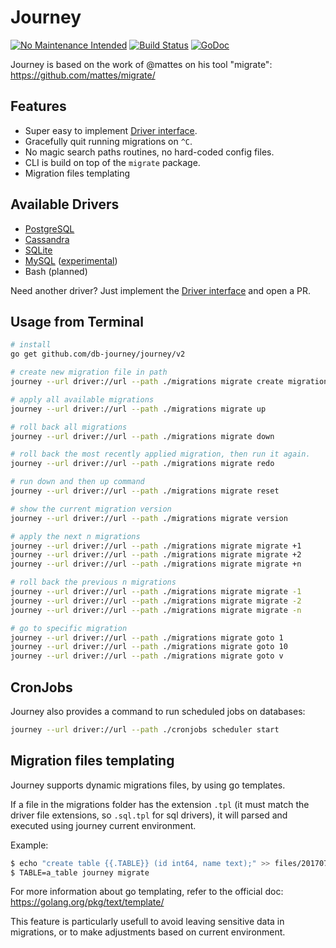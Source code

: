 # Journey

[![No Maintenance Intended](http://unmaintained.tech/badge.svg)](http://unmaintained.tech/)
[![Build Status](https://travis-ci.org/db-journey/journey.svg?branch=master)](https://travis-ci.org/db-journey/journey)
[![GoDoc](https://godoc.org/github.com/db-journey/journey?status.svg)](https://godoc.org/github.com/db-journey/journey)

Journey is based on the work of @mattes on his tool "migrate": https://github.com/mattes/migrate/

## __Features__

* Super easy to implement [Driver interface](http://godoc.org/github.com/db-journey/migrate/v2/driver#Driver).
* Gracefully quit running migrations on ``^C``.
* No magic search paths routines, no hard-coded config files.
* CLI is build on top of the ``migrate`` package.
* Migration files templating


## Available Drivers

 * [PostgreSQL](https://github.com/db-journey/postgresql-driver)
 * [Cassandra](https://github.com/db-journey/cassandra-driver)
 * [SQLite](https://github.com/db-journey/sqlite3-driver)
 * [MySQL](https://github.com/db-journey/mysql-driver) ([experimental](https://github.com/mattes/migrate/issues/1#issuecomment-58728186))
 * Bash (planned)

Need another driver? Just implement the [Driver interface](http://godoc.org/github.com/db-journey/migrate/v2/driver#Driver) and open a PR.

## Usage from Terminal

```bash
# install
go get github.com/db-journey/journey/v2

# create new migration file in path
journey --url driver://url --path ./migrations migrate create migration_file_xyz

# apply all available migrations
journey --url driver://url --path ./migrations migrate up

# roll back all migrations
journey --url driver://url --path ./migrations migrate down

# roll back the most recently applied migration, then run it again.
journey --url driver://url --path ./migrations migrate redo

# run down and then up command
journey --url driver://url --path ./migrations migrate reset

# show the current migration version
journey --url driver://url --path ./migrations migrate version

# apply the next n migrations
journey --url driver://url --path ./migrations migrate migrate +1
journey --url driver://url --path ./migrations migrate migrate +2
journey --url driver://url --path ./migrations migrate migrate +n

# roll back the previous n migrations
journey --url driver://url --path ./migrations migrate migrate -1
journey --url driver://url --path ./migrations migrate migrate -2
journey --url driver://url --path ./migrations migrate migrate -n

# go to specific migration
journey --url driver://url --path ./migrations migrate goto 1
journey --url driver://url --path ./migrations migrate goto 10
journey --url driver://url --path ./migrations migrate goto v
```

## CronJobs

Journey also provides a command to run scheduled jobs on databases:


```bash
journey --url driver://url --path ./cronjobs scheduler start
```

## Migration files templating

Journey supports dynamic migrations files, by using go templates.

If a file in the migrations folder has the extension `.tpl` (it must match the driver file extensions, so `.sql.tpl` for sql drivers), it will parsed and executed using journey current environment.

Example:

```bash
$ echo "create table {{.TABLE}} (id int64, name text);" >> files/20170707204006_template.up.sql.tpl
$ TABLE=a_table journey migrate
```

For more information about go templating, refer to the official doc: https://golang.org/pkg/text/template/

This feature is particularly usefull to avoid leaving sensitive data in migrations, or to make adjustments based on current environment.
